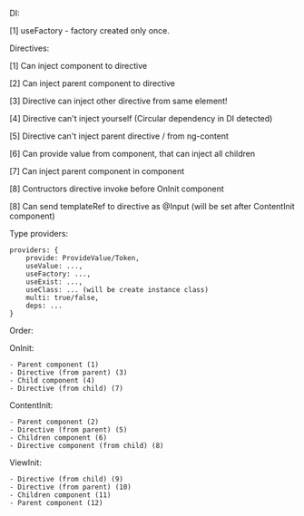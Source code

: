 DI:

[1] useFactory - factory created only once.


Directives:

[1] Can inject component to directive

[2] Can inject parent component to directive

[3] Directive can inject other directive from same element!

[4] Directive can't inject yourself (Circular dependency in DI detected)

[5] Directive can't inject parent directive / from ng-content

[6] Can provide value from component, that can inject all children

[7] Can inject parent component in component

[8] Contructors directive invoke before OnInit component

[8] Can send templateRef to directive as @Input (will be set after ContentInit component)


Type providers:

```
providers: {
    provide: ProvideValue/Token,
    useValue: ...,
    useFactory: ...,
    useExist: ...,
    useClass: ... (will be create instance class)
    multi: true/false,
    deps: ...
}
```

Order:

 OnInit:
 
    - Parent component (1)
    - Directive (from parent) (3)
    - Child component (4)
    - Directive (from child) (7)
    
  ContentInit:
  
    - Parent component (2)
    - Directive (from parent) (5)
    - Children component (6)
    - Directive component (from child) (8)
    
  ViewInit:
  
    - Directive (from child) (9)
    - Directive (from parent) (10)
    - Children component (11)
    - Parent component (12)
